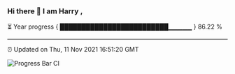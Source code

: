### Hi there 👋 I am Harry , 

⏳ Year progress { █████████████████████████▁▁▁▁▁ } 86.22 %

---

⏰ Updated on Thu, 11 Nov 2021 16:51:20 GMT

![Progress Bar CI](https://github.com/duykhang68/duykhang68/workflows/Progress%20Bar%20CI/badge.svg)
